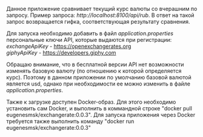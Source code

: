 Данное приложение сравнивает текущий курс валюты со вчерашним по запросу. Пример запроса: *http://localhost:8100/api/rub*. В ответ на такой запрос возвращается гифка, соответствующая результату сравнения. 

Для запуска необходимо добавить в файл *application.properties* персональные ключи API, которые выдаются при регистрации:
*exchangeApiKey* - https://openexchangerates.org <br/>
*giphyApiKey* - https://developers.giphy.com

Обращаю внимание, что в бесплатной версии API нет возможности изменять базовую валюту (по отношению к которой определяется курс). Поэтому в данном приложении по умолчанию базовой валютой является usd, однако при необходимости ее можно изменить в файле *application.properties*.

Также к загрузке доступен Docker-образ. Для этого необходимо установить сам Docker, и выполнить в коммандной строке "docker pull eugenesmsk/exchangerate:0.0.3". Для запуска приложения через Docker требуется также выполнить команду "docker run eugenesmsk/exchangerate:0.0.3"

